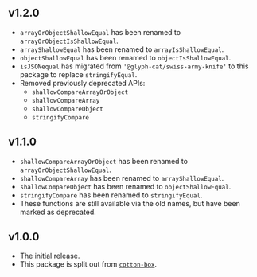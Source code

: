 ## v1.2.0
* `arrayOrObjectShallowEqual` has been renamed to `arrayOrObjectIsShallowEqual`.
* `arrayShallowEqual` has been renamed to `arrayIsShallowEqual`.
* `objectShallowEqual` has been renamed to `objectIsShallowEqual`.
* `isJSONequal` has migrated from `'@glyph-cat/swiss-army-knife'` to this package to replace `stringifyEqual`.
* Removed previously deprecated APIs:
  * `shallowCompareArrayOrObject`
  * `shallowCompareArray`
  * `shallowCompareObject`
  * `stringifyCompare`

## v1.1.0
* `shallowCompareArrayOrObject` has been renamed to `arrayOrObjectShallowEqual`.
* `shallowCompareArray` has been renamed to `arrayShallowEqual`.
* `shallowCompareObject` has been renamed to `objectShallowEqual`.
* `stringifyCompare` has been renamed to `stringifyEqual`.
* These functions are still available via the old names, but have been marked as deprecated.

## v1.0.0
* The initial release.
* This package is split out from [`cotton-box`](https://github.com/glyph-cat/cotton-box).
